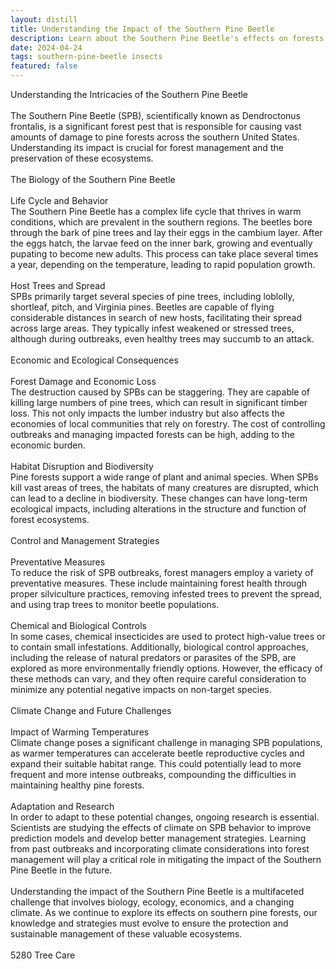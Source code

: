 ```yaml
---
layout: distill
title: Understanding the Impact of the Southern Pine Beetle
description: Learn about the Southern Pine Beetle's effects on forests and ecosystem health.
date: 2024-04-24
tags: southern-pine-beetle insects
featured: false
---
```


Understanding the Intricacies of the Southern Pine Beetle<br /><br />The Southern Pine Beetle (SPB), scientifically known as Dendroctonus frontalis, is a significant forest pest that is responsible for causing vast amounts of damage to pine forests across the southern United States. Understanding its impact is crucial for forest management and the preservation of these ecosystems.<br /><br />The Biology of the Southern Pine Beetle<br /><br />Life Cycle and Behavior<br />The Southern Pine Beetle has a complex life cycle that thrives in warm conditions, which are prevalent in the southern regions. The beetles bore through the bark of pine trees and lay their eggs in the cambium layer. After the eggs hatch, the larvae feed on the inner bark, growing and eventually pupating to become new adults. This process can take place several times a year, depending on the temperature, leading to rapid population growth.<br /><br />Host Trees and Spread<br />SPBs primarily target several species of pine trees, including loblolly, shortleaf, pitch, and Virginia pines. Beetles are capable of flying considerable distances in search of new hosts, facilitating their spread across large areas. They typically infest weakened or stressed trees, although during outbreaks, even healthy trees may succumb to an attack.<br /><br />Economic and Ecological Consequences<br /><br />Forest Damage and Economic Loss<br />The destruction caused by SPBs can be staggering. They are capable of killing large numbers of pine trees, which can result in significant timber loss. This not only impacts the lumber industry but also affects the economies of local communities that rely on forestry. The cost of controlling outbreaks and managing impacted forests can be high, adding to the economic burden.<br /><br />Habitat Disruption and Biodiversity<br />Pine forests support a wide range of plant and animal species. When SPBs kill vast areas of trees, the habitats of many creatures are disrupted, which can lead to a decline in biodiversity. These changes can have long-term ecological impacts, including alterations in the structure and function of forest ecosystems.<br /><br />Control and Management Strategies<br /><br />Preventative Measures<br />To reduce the risk of SPB outbreaks, forest managers employ a variety of preventative measures. These include maintaining forest health through proper silviculture practices, removing infested trees to prevent the spread, and using trap trees to monitor beetle populations.<br /><br />Chemical and Biological Controls<br />In some cases, chemical insecticides are used to protect high-value trees or to contain small infestations. Additionally, biological control approaches, including the release of natural predators or parasites of the SPB, are explored as more environmentally friendly options. However, the efficacy of these methods can vary, and they often require careful consideration to minimize any potential negative impacts on non-target species.<br /><br />Climate Change and Future Challenges<br /><br />Impact of Warming Temperatures<br />Climate change poses a significant challenge in managing SPB populations, as warmer temperatures can accelerate beetle reproductive cycles and expand their suitable habitat range. This could potentially lead to more frequent and more intense outbreaks, compounding the difficulties in maintaining healthy pine forests.<br /><br />Adaptation and Research<br />In order to adapt to these potential changes, ongoing research is essential. Scientists are studying the effects of climate on SPB behavior to improve prediction models and develop better management strategies. Learning from past outbreaks and incorporating climate considerations into forest management will play a critical role in mitigating the impact of the Southern Pine Beetle in the future.<br /><br />Understanding the impact of the Southern Pine Beetle is a multifaceted challenge that involves biology, ecology, economics, and a changing climate. As we continue to explore its effects on southern pine forests, our knowledge and strategies must evolve to ensure the protection and sustainable management of these valuable ecosystems.<br /><br />5280 Tree Care
